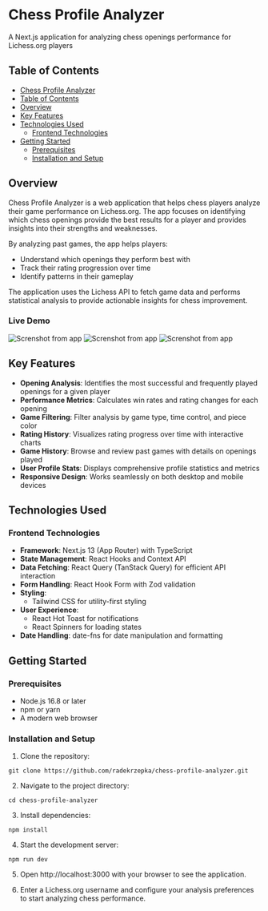 # Chess Profile Analyzer

A Next.js application for analyzing chess openings performance for Lichess.org players

## Table of Contents

- [Chess Profile Analyzer](#chess-profile-analyzer)
- [Table of Contents](#table-of-contents)
- [Overview](#overview)
- [Key Features](#key-features)
- [Technologies Used](#technologies-used)
  - [Frontend Technologies](#frontend-technologies)
- [Getting Started](#getting-started)
  - [Prerequisites](#prerequisites)
  - [Installation and Setup](#installation-and-setup)

## Overview

Chess Profile Analyzer is a web application that helps chess players analyze their game performance on Lichess.org. The app focuses on identifying which chess openings provide the best results for a player and provides insights into their strengths and weaknesses.

By analyzing past games, the app helps players:

- Understand which openings they perform best with
- Track their rating progression over time
- Identify patterns in their gameplay

The application uses the Lichess API to fetch game data and performs statistical analysis to provide actionable insights for chess improvement.

### Live Demo

![Screnshot from app](/images/screenshot1.png) ![Screnshot from app](/images/screenshot2.png) ![Screnshot from app](/images/screenshot3.png)

## Key Features

- **Opening Analysis**: Identifies the most successful and frequently played openings for a given player
- **Performance Metrics**: Calculates win rates and rating changes for each opening
- **Game Filtering**: Filter analysis by game type, time control, and piece color
- **Rating History**: Visualizes rating progress over time with interactive charts
- **Game History**: Browse and review past games with details on openings played
- **User Profile Stats**: Displays comprehensive profile statistics and metrics
- **Responsive Design**: Works seamlessly on both desktop and mobile devices

## Technologies Used

### Frontend Technologies

- **Framework**: Next.js 13 (App Router) with TypeScript
- **State Management**: React Hooks and Context API
- **Data Fetching**: React Query (TanStack Query) for efficient API interaction
- **Form Handling**: React Hook Form with Zod validation
- **Styling**:
  - Tailwind CSS for utility-first styling
- **User Experience**:
  - React Hot Toast for notifications
  - React Spinners for loading states
- **Date Handling**: date-fns for date manipulation and formatting

## Getting Started

### Prerequisites

- Node.js 16.8 or later
- npm or yarn
- A modern web browser

### Installation and Setup

1. Clone the repository:

```
git clone https://github.com/radekrzepka/chess-profile-analyzer.git
```

2. Navigate to the project directory:

```
cd chess-profile-analyzer
```

3. Install dependencies:

```
npm install
```

4. Start the development server:

```
npm run dev
```

5. Open http://localhost:3000 with your browser to see the application.

6. Enter a Lichess.org username and configure your analysis preferences to start analyzing chess performance.
